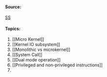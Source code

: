 #### Source:

[SS](https://www.geeksforgeeks.org/operating-systems/#ss)

#### Topics:

1.  [[Micro Kernel]]
2.  [[Kernel IO subsystem]]
3.  [[Monolithic vs microkernel]]
4.  [[System Call]]
5.  [[Dual mode operation]]
6.  [[Privileged and non-privileged instructions]]
7.  